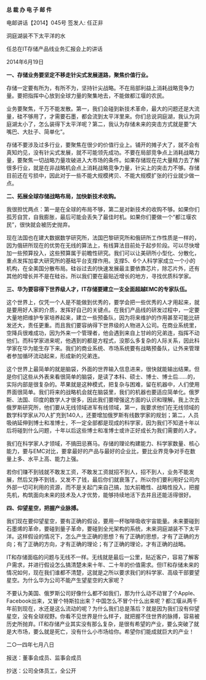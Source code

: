 **总 裁 办 电 子 邮 件**

 

电邮讲话【2014】045号         签发人: 任正非

洞庭湖装不下太平洋的水

任总在IT存储产品线业务汇报会上的讲话

 

2014年6月19日

 

**一、存储业务要坚定不移走针尖式发展道路，聚焦价值行业。**

存储一定要有所为，有所不为，坚持针尖战略。不在局部利益上消耗战略竞争力量。要把指挥中心放到全球力量的聚集地去，不能做都江堰的农民。

业务要聚焦，千万不能发散。第一，我们会碰到新技术革命，最大的问题还是大流量，硅不够用了，才需要石墨，都会流到太平洋里来。你们总说洞庭湖，我认为洞庭湖太小了，怎么装得下太平洋呢？第二，我认为存储未来的突击方式就是要“大嘴巴、大肚子、简单化”。

存储不要涉及过多行业，要聚焦在很少的价值行业上。铺开的摊子大了，就不会有真知灼见，没有针尖式发展，就不可能领先成功。不要在局部竞争点上消耗战略力量，要聚焦一切战略力量攻破进入大市场的条件。如果存储现在花大量精力去了解很多行业，就是在非战略机会点上消耗战略竞争力量，针尖上的突击力不够。存储目前还在亏损中，因此对于一些不能大规模拷贝、不能大规模扩张的行业就少做一点。        

**二、拓展全球存储战略布局，加快新技术收购。**

我很担忧两点：第一是在全球的布局不够，第二是对新技术的收购不够。如果你们孤芳自赏，自我膨胀，最后可能会丢失了最佳时机。如果你们要做一个“都江堰农民”，很快就会被历史抛弃。

现在法国也在建大数据数学研究所，法国巴黎研究所和俄研所工作性质是一样的，因为俄研所现在的优势在无线的算法上，有线算法目前处于起步阶段。可以尽快增加一些预算投入，这些预算属于前瞻性研究。我们可以让美研所小型化、分散化，重点发挥加拿大研究所的基础平台支撑作用。支撑5、6个人科学家成立一个小的机构，在全美国分散布局。硅谷过去的快速发展最主要依靠芯片，除芯片外，还有其他的增长并不是在硅谷。所以我们要在最贴近增长的地方，寻找优质科学家。

**三、华为要容得下世界级人才，IT存储要建立一支全面超越EMC的专家队伍。**

这个世界上，仅凭一个人是不能做到优秀的，要学会把一些优秀的人才用起来，就是要用好人家的介质，发挥好自己的关键点。在我们产品线的研发过程中，一定要大量地把维护专家培养起来，建立一些预备队，因为将来维护的作用甚至可能比研发还大，责任更重。而且我们要容纳得下世界级的人物进入公司。在商业系统里，空降兵很难成功，因为外来一个管理者，他会遇到来自上甘岭的兄弟连，指挥不动他们。而科学家进来呢，他遇到的都是方程式，没那么多复杂的人际关系，因此科学家在华为能生存下来。我们的商业系统、市场系统要有战略预备队，让外来管理者参加循环流动起来，形成新的兄弟连。

这个世界上最简单的就是脑袋，外面的世界输入信息进来，很快就能输出结果。但是你们这些从外表来看很简单的脑袋，是读了本科、硕士、博士、博士后……的，实际内部是很复杂的。苹果就是这种模式，把复杂与困难，留在机器中，人们使用界面很简单。我们将来的战略机会就在脑袋里，我们的机器也要适应简单化。俄罗斯、法国、印度的数学人才很多，因此我们要增强这方面的认识和理解。我上次去俄罗斯研究所，他们要从无线领域进军有线领域，第一，我要求他们在无线领域的数学科学家从70人扩充到140人，还要增加俄罗斯有线数学家的规划；第二，人员吸纳延伸到博士和准博士，不一定全部都是现成的科学家，因为我们不知道十年以后将碰到什么问题，十年以后这些博士和准博士或许正好成长为我们需要的人才。

我们在科学家人才领域，不搞田忌赛马。存储的理论构建能力、科学家数量、核心能力，要与EMC对比，要拿最好的产品与最好的企业比，要比业界竞争对手在数量上多、水平上高、能力上强。

若你们赚不到钱就不敢发工资，不敢发工资就招不到人，招不到人，业务不能发展，然后又挣不到钱，又发不了钱，最后你们就衰落了。所以你们要利用好公司内外部一切可利用的资源，而不是关起门来自己搞，加大前瞻性、战略性投入，把握先机，构筑面向未来的技术及人才优势，能够持续地活下去并且还能活得很好。

**四、仰望星空，把握产业脉搏。**

我们现在要仰望星空，要有正确的假设，要用一杯咖啡吸收宇宙能量。未来要碰到石墨烯的革命，要碰到量子革命，要碰到全光架构的系统，未来洞庭湖装不下太平洋。这样假设的情况下，怎么产生正确的思想？有了正确的思想，才有了正确的方向；有了正确的方向，才有正确的理论；有了正确的理论，才有正确的战略。

IT和存储面临的问题与无线不一样。无线就是最后一公里，贴近客户，容易了解客户需求，并进行假设怎么搞清楚未来十年、二十年的价值需求。但IT和存储未来的情况如何，现在我们谁都不清楚，这就是之所以要求我们的科学家、高级干部要望星空。为什么华为公司不能产生望星空的大家呢？

不要认为美国、俄罗斯公司好像什么都不如我们，那为什么动不动冒了个Apple、Facebook出来，又冒个特斯拉出来？中国怎么不冒个什么出来呢？都江堰从两千年前到现在，水还是这么流动的呢？为什么我们总是落后？就是因为我们没有仰望星空，没有全球视野。你看不见世界是什么样子，就把握不住世界的脉搏，容易被历史所抛弃。IT和存储产业其实没有那么复杂，是很有希望的产业，要么突破了就是大市场，要么就是死亡，没有什么小市场给你。希望你们能成就巨大的产业！

 







二○一四年七月八日

 



报送：董事会成员、监事会成员

抄送：公司全体员工，全公开